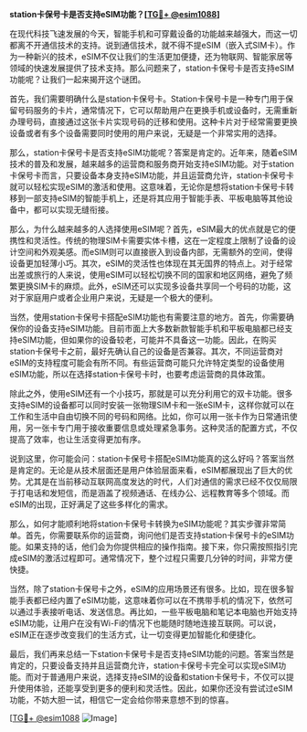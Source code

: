 **station卡保号卡是否支持eSIM功能？[[TG💪+ @esim1088](https://t.me/s/esim1088)]**

在现代科技飞速发展的今天，智能手机和可穿戴设备的功能越来越强大，而这一切都离不开通信技术的支持。说到通信技术，就不得不提eSIM（嵌入式SIM卡）。作为一种新兴的技术，eSIM不仅让我们的生活更加便捷，还为物联网、智能家居等领域的快速发展提供了技术支持。那么问题来了，station卡保号卡是否支持eSIM功能呢？让我们一起来揭开这个谜团。

首先，我们需要明确什么是station卡保号卡。Station卡保号卡是一种专门用于保留号码服务的卡片，通常情况下，它可以帮助用户在更换手机或设备时，无需重新办理号码，直接通过这张卡片实现号码的迁移和使用。这种卡片对于经常需要更换设备或者有多个设备需要同时使用的用户来说，无疑是一个非常实用的选择。

那么，station卡保号卡是否支持eSIM功能呢？答案是肯定的。近年来，随着eSIM技术的普及和发展，越来越多的运营商和服务商开始支持eSIM功能。对于station卡保号卡而言，只要设备本身支持eSIM功能，并且运营商允许，station卡保号卡就可以轻松实现eSIM的激活和使用。这意味着，无论你是想将station卡保号卡转移到一部支持eSIM的智能手机上，还是将其应用于智能手表、平板电脑等其他设备中，都可以实现无缝衔接。

那么，为什么越来越多的人选择使用eSIM呢？首先，eSIM最大的优点就是它的便携性和灵活性。传统的物理SIM卡需要实体卡槽，这在一定程度上限制了设备的设计空间和外观美感。而eSIM则可以直接嵌入到设备内部，无需额外的空间，使得设备更加轻薄小巧。其次，eSIM的灵活性也体现在其无国界的特点上。对于经常出差或旅行的人来说，使用eSIM可以轻松切换不同的国家和地区网络，避免了频繁更换SIM卡的麻烦。此外，eSIM还可以实现多设备共享同一个号码的功能，这对于家庭用户或者企业用户来说，无疑是一个极大的便利。

当然，使用station卡保号卡搭配eSIM功能也有需要注意的地方。首先，你需要确保你的设备支持eSIM功能。目前市面上大多数新款智能手机和平板电脑都已经支持eSIM功能，但如果你的设备较老，可能并不具备这一功能。因此，在购买station卡保号卡之前，最好先确认自己的设备是否兼容。其次，不同运营商对eSIM的支持程度可能会有所不同。有些运营商可能只允许特定类型的设备使用eSIM功能，所以在选择station卡保号卡时，也要考虑运营商的具体政策。

除此之外，使用eSIM还有一个小技巧，那就是可以充分利用它的双卡功能。很多支持eSIM的设备都可以同时安装一张物理SIM卡和一张eSIM卡，这样你就可以在工作和生活中自由切换不同的号码和网络。比如，你可以用一张卡作为日常通讯使用，另一张卡专门用于接收重要信息或处理紧急事务。这种灵活的配置方式，不仅提高了效率，也让生活变得更加有序。

说到这里，你可能会问：station卡保号卡搭配eSIM功能真的这么好吗？答案当然是肯定的。无论是从技术层面还是用户体验层面来看，eSIM都展现出了巨大的优势。尤其是在当前移动互联网高度发达的时代，人们对通信的需求已经不仅仅局限于打电话和发短信，而是涵盖了视频通话、在线办公、远程教育等多个领域。而eSIM的出现，正好满足了这些多样化的需求。

那么，如何才能顺利地将station卡保号卡转换为eSIM功能呢？其实步骤非常简单。首先，你需要联系你的运营商，询问他们是否支持station卡保号卡的eSIM功能。如果支持的话，他们会为你提供相应的操作指南。接下来，你只需按照指引完成eSIM的激活过程即可。通常情况下，整个过程只需要几分钟的时间，非常方便快捷。

当然，除了station卡保号卡之外，eSIM的应用场景还有很多。比如，现在很多智能手表都已经内置了eSIM功能，这意味着你可以在不携带手机的情况下，依然可以通过手表接听电话、发送信息。再比如，一些平板电脑和笔记本电脑也开始支持eSIM功能，让用户在没有Wi-Fi的情况下也能随时随地连接互联网。可以说，eSIM正在逐步改变我们的生活方式，让一切变得更加智能化和便捷化。

最后，我们再来总结一下station卡保号卡是否支持eSIM功能的问题。答案当然是肯定的，只要设备支持并且运营商允许，station卡保号卡完全可以实现eSIM功能。而对于普通用户来说，选择支持eSIM的设备和station卡保号卡，不仅可以提升使用体验，还能享受到更多的便利和灵活性。因此，如果你还没有尝试过eSIM功能，不妨大胆一试，相信它一定会给你带来意想不到的惊喜。

[[TG💪+ @esim1088](https://t.me/s/esim1088) ![Image](https://i.postimg.cc/4NQfJmqS/Snipaste-2025-05-13-00-14-12.png)]